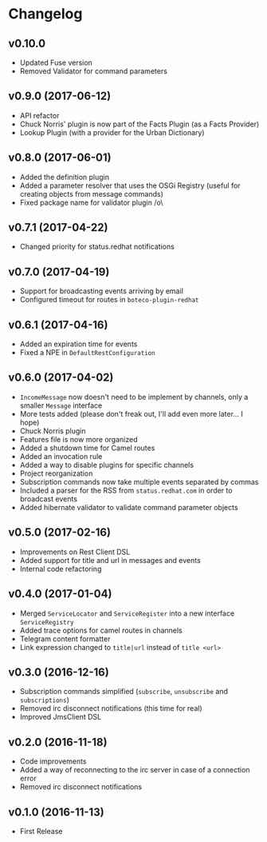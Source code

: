 # Changelog

## v0.10.0

- Updated Fuse version
- Removed Validator for command parameters

## v0.9.0 (2017-06-12)

- API refactor
- Chuck Norris' plugin is now part of the Facts Plugin (as a Facts Provider)
- Lookup Plugin (with a provider for the Urban Dictionary)

## v0.8.0 (2017-06-01)

- Added the definition plugin
- Added a parameter resolver that uses the OSGi Registry (useful for creating objects from message commands)
- Fixed package name for validator plugin /o\

## v0.7.1 (2017-04-22)

- Changed priority for status.redhat notifications

## v0.7.0 (2017-04-19)

- Support for broadcasting events arriving by email
- Configured timeout for routes in `boteco-plugin-redhat`

## v0.6.1 (2017-04-16)

- Added an expiration time for events
- Fixed a NPE in `DefaultRestConfiguration`

## v0.6.0 (2017-04-02)

- `IncomeMessage` now doesn't need to be implement by channels, only a smaller `Message` interface
- More tests added (please don't freak out, I'll add even more later... I hope)
- Chuck Norris plugin
- Features file is now more organized
- Added a shutdown time for Camel routes
- Added an invocation rule
- Added a way to disable plugins for specific channels
- Project reorganization
- Subscription commands now take multiple events separated by commas
- Included a parser for the RSS from `status.redhat.com` in order to broadcast events
- Added hibernate validator to validate command parameter objects

## v0.5.0 (2017-02-16)

- Improvements on Rest Client DSL
- Added support for title and url in messages and events
- Internal code refactoring

## v0.4.0 (2017-01-04)

- Merged `ServiceLocator` and `ServiceRegister` into a new interface `ServiceRegistry`
- Added trace options for camel routes in channels
- Telegram content formatter
- Link expression changed to `title|url` instead of `title <url>`

## v0.3.0 (2016-12-16)

- Subscription commands simplified (`subscribe`, `unsubscribe` and `subscriptions`)
- Removed irc disconnect notifications (this time for real)
- Improved JmsClient DSL

## v0.2.0 (2016-11-18)

- Code improvements
- Added a way of reconnecting to the irc server in case of a connection error
- Removed irc disconnect notifications

## v0.1.0 (2016-11-13)

- First Release
